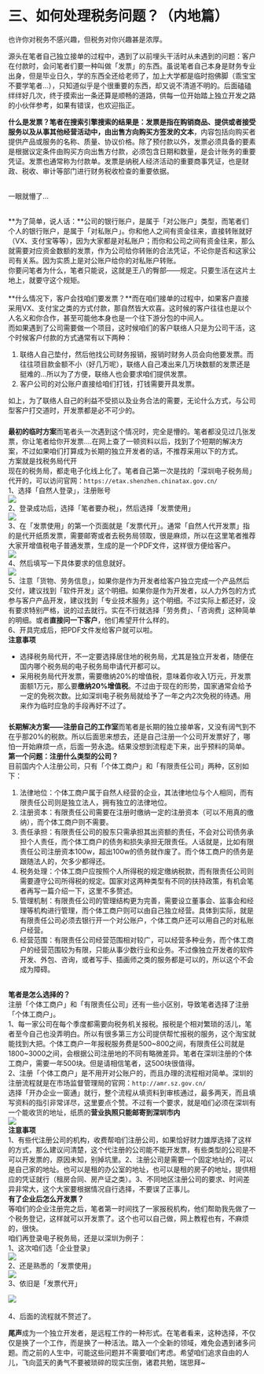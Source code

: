 # 三、如何处理税务问题？（内地篇）

也许你对税务不感兴趣，但税务对你兴趣甚是浓厚。



源头在笔者自己独立接单的过程中，遇到了以前埋头干活时从未遇到的问题：客户在付款时，会问笔者们要一种叫做「发票」的东西。虽说笔者自己本身是财务专业出身，但是毕业日久，学的东西全还给老师了，加上大学都是临时抱佛脚（乖宝宝不要学笔者...），只知道似乎是个很重要的东西，却又说不清道不明的。后面磕磕绊绊好几次，终于摸索出一条还算是顺畅的道路，供每一位开始踏上独立开发之路的小伙伴参考，如果有错误，也欢迎指正。



**什么是发票？**笔者在搜索引擎搜索的结果是：发票是指**在购销商品、提供或者接受服务以及从事其他经营活动中，由出售方向购买方签发的文本**，内容包括向购买者提供产品或服务的名称、质量、协议价格。除了预付款以外，发票必须具备的要素是根据议定条件由购买方向出售方付款，必须包含日期和数量，是会计账务的重要凭证。发票也通常称为付款单。发票是纳税人经济活动的重要商事凭证，也是财政、税收、审计等部门进行财务税收检查的重要依据。

\
一眼就懵了...

\
**为了简单，说人话：**公司的银行账户，是属于「对公账户」类型，而笔者们个人的银行账户，是属于「对私账户」。你和他人之间有资金往来，直接转账就好（VX、支付宝等等），因为大家都是对私账户；而你和公司之间有资金往来，那么就需要对应资金数额的发票，作为公司给你转账的合法凭证，不论你是否和这家公司有关系。因为实质上是对公账户给你的对私账户转账。\
你要问笔者为什么，笔者只能说，这就是王八的臀部——规定。只要生活在这片土地上，就要守这个规矩。\
\
**什么情况下，客户会找咱们要发票？**而在咱们接单的过程中，如果客户直接采用VX、支付宝之类的方式付款，那自然皆大欢喜。这时候的客户往往也是以个人名义和你合作，甚至可能他本身也是一个往下游分包的中间人。\
而如果遇到了公司需要做一个项目，这时候咱们的客户联络人只是为公司干活，这个时候客户付款的方式通常有以下两种：

1. 联络人自己垫付，然后他找公司财务报销，报销时财务人员会向他要发票。而往往项目款金额不小（好几万呢），联络人自己凑出来几万块数额的发票还是挺难的...所以为了方便，联络人也会要求咱们提供发票。
2. 客户公司的对公账户直接给咱们打钱，打钱需要开具发票。

如上，为了联络人自己的利益不受损以及业务合法的需要，无论什么方式，与公司型客户打交道时，开发票都是必不可少的。

### &#x20;

**最初的临时方案**而笔者头一次遇到这个情况时，完全是懵的。笔者都没见过几张发票，你让笔者给你开发票....在网上查了一顿资料以后，找到了个短期的解决方案，不过如果咱们打算成为长期的独立开发者的话，不推荐采用以下的方式。\
方案就是找税务局代开\
现在的税务局，都走电子化线上化了。笔者自己第一次是找的「深圳电子税务局」代开的，可以访问官网：`https://etax.shenzhen.chinatax.gov.cn/`\
1、选择「自然人登录」，注册账号\
![](<.gitbook/assets/image (4).png>)\
2、登录成功后，选择「笔者要办税」，然后选择「发票使用」\
![](<.gitbook/assets/image (5).png>)\
3、在「发票使用」的第一个页面就是「发票代开」。通常「自然人代开发票」指的是代开纸质发票，需要邮寄或者去税务局领取，很是麻烦，所以在这里笔者推荐大家开增值税电子普通发票，生成的是一个PDF文件，这样很方便给客户。\
![](<.gitbook/assets/image (6).png>)\
4、然后填写一下具体要求的信息就好。\
![](<.gitbook/assets/image (7).png>)\
5、注意「货物、劳务信息」，如果你是作为开发者给客户独立完成一个产品然后交付，建议找到「软件开发」这个明细。如果你是作为开发者，以人力外包的方式参与客户产品开发，建议找到「专业技术服务」这个明细。不过实际上都还好，没有要求特别严格，说的过去就行。实在不行就选择「劳务费」、「咨询费」这种简单的明细。或者**直接问一下客户**，他们希望开什么样的。\
6、开具完成后，把PDF文件发给客户就可以啦。\
**注意事项**

* 选择税务局代开，不一定要选择居住地的税务局，尤其是独立开发者，随便在国内哪个税务局的电子税务局申请代开都可以。
* 采用税务局代开发票，需要缴纳20%的增值税，意味着你收入1万元，开发票面额1万元，那么要**缴纳20%增值税**。不过由于现在的形势，国家通常会给予一定的免税次数。比如深圳电子税务局就给予了一年之内2次免税的待遇。用来作为临时应急的手段再好不过了。

###

**长期解决方案——注册自己的工作室**而笔者是长期的独立接单客，又没有阔气到不在乎那20%的税款。所以后面思来想去，还是自己注册一个公司开发票好了，哪怕一开始麻烦一点，后面一劳永逸。结果没想到流程走下来，出乎预料的简单。\
**第一个问题：注册什么类型的公司？**\
目前国内个人注册公司，只有「个体工商户」和「有限责任公司」两种，区别如下：

1. 法律地位：个体工商户属于自然人经营的企业，其法律地位与个人相同，而有限责任公司则是独立法人，拥有独立的法律地位。
2. 注册资本：有限责任公司需要在注册时缴纳一定的注册资本（可以不用真的缴纳），而个体工商户则不需要。
3. 责任承担：有限责任公司的股东只需承担其出资额的责任，不会对公司债务承担个人责任，而个体工商户的债务和损失承担无限责任。人话就是，比如有限责任公司注册资本100w，超出100w的债务就作废了。而个体工商户的债务是跟随法人的，欠多少都得还。
4. 税务处理：个体工商户应按照个人所得税的规定缴纳税款，而有限责任公司则需要遵守公司所得税的规定。国家对这两种类型有不同的扶持政策，有机会笔者再写一篇介绍一下，这里不多赘述。
5. 管理机制：有限责任公司的管理结构更为完善，需要设立董事会、监事会和经理等机构进行管理，而个体工商户则可以由自己独立经营。具体到实际，就是有限责任公司必须去银行开一个对公账户，个体工商户还可以用自己的对私账户经营。
6. 经营范围：有限责任公司经营范围相对较广，可以经营多种业务，而个体工商户的经营范围较为有限，只能从事少数行业和业务。不过像独立开发者的软件开发、外包、咨询，或者写手、插画师之类的服务都是可以的，所以这个不会成为障碍。

\
**笔者是怎么选择的？**\
注册「个体工商户」和「有限责任公司」还有一些小区别，导致笔者选择了注册「个体工商户」。\
1、每一家公司在每个季度都需要向税务机关报税。报税是个相对繁琐的活儿，笔者至今自己也没弄明白。所以有很多第三方公司提供帮忙报税的服务，这个淘宝就能找到大把。个体工商户一年报税服务费是500\~800之间，有限责任公司就是1800\~3000之间，会根据公司注册地的不同有略微差异。笔者在深圳注册的个体工商户，需要一年500块。但是请相信笔者，这500块很值得。\
2、注册「个体工商户」是不用开对公账户的，而且办理的流程相对简单。深圳的注册流程就是在市场监督管理局的官网：`http://amr.sz.gov.cn/`\
选择「开办企业一窗通」就行，整个流程从填资料到审核通过，最多两天，而且填写资料的指引非常详尽，这里要点个赞。不过有一个要求，就是咱们必须在深圳有一个能收货的地址，纸质的**营业执照只能邮寄到深圳市内**\
![](<.gitbook/assets/image (8).png>)\
**注意事项**\
1、有些代注册公司的机构，收费帮咱们注册公司，如果恰好财力雄厚选择了这样的方式，那么建议问清楚，这个代注册的公司能不能开发票，有些类型的公司是不可以开发票的，原因未知，别掉坑里。2、注册公司是需要一个固定地址的，可以是自己家的地址。也可以是租的办公室的地址，也可以是租的房子的地址，提供相应的凭证就行（租房合同、房产证之类）。3、不同地区注册公司的要求、时间差异非常大，这个大家要根据情况自行选择，不要误了正事儿。\
**有了企业后怎么开发票？**\
等咱们的企业注册完之后，笔者第一时间找了一家报税机构，他们帮助我先做了一个税务登记，这样就可以开发票了。这个也可以自己做，网上教程也有，不麻烦的，很快。\
咱们再登录电子税务局，还是以深圳为例子：\
1、这次咱们选「企业登录」\
![](<.gitbook/assets/image (9).png>)\
2、还是熟悉的「发票使用」\
![](<.gitbook/assets/image (10).png>)\
3、依旧是「发票代开」

![](<.gitbook/assets/image (11).png>)\
\
4、后面的流程就不赘述了。

**尾声**成为一个独立开发者，是远程工作的一种形式。在笔者看来，这种选择，不仅仅是换了一个工作，而是换了一种活法。踏入一个全新的领域，难免会遇到诸多问题。而之前的人生中，可能这些问题并不需要咱们考虑。希望咱们追求自由的人儿，飞向蓝天的勇气不要被琐碎的现实压倒，诸君共勉，瑞思拜\~
